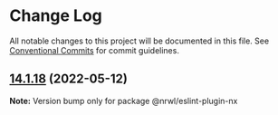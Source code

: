 # Change Log

All notable changes to this project will be documented in this file.
See [Conventional Commits](https://conventionalcommits.org) for commit guidelines.

## [14.1.18](https://github.com/nrwl/nx/compare/14.1.5...14.1.18) (2022-05-12)

**Note:** Version bump only for package @nrwl/eslint-plugin-nx
